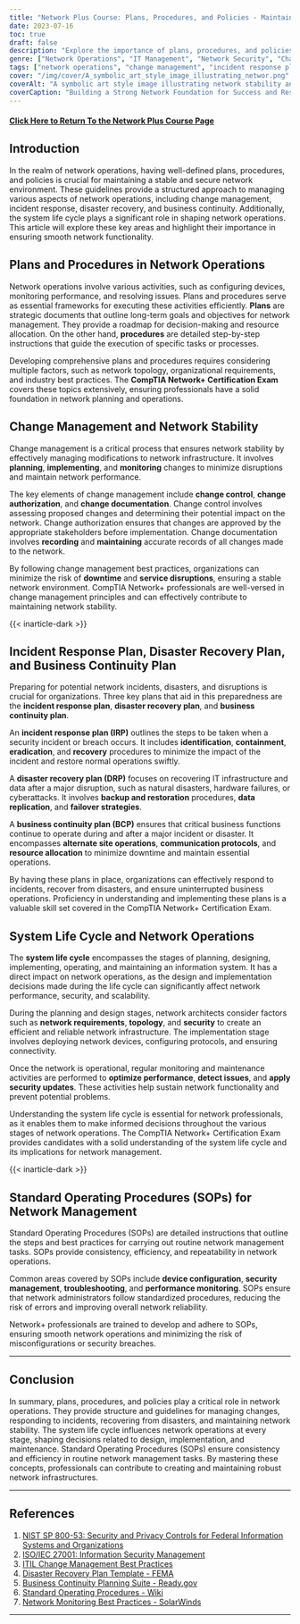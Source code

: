 ```yaml
---
title: "Network Plus Course: Plans, Procedures, and Policies - Maintaining Stability and Security in Network Operations"
date: 2023-07-16
toc: true
draft: false
description: "Explore the importance of plans, procedures, and policies in network operations, including change management, incident response, and business continuity."
genre: ["Network Operations", "IT Management", "Network Security", "Change Management", "Incident Response", "Disaster Recovery", "Business Continuity", "System Life Cycle", "Standard Operating Procedures", "Network Management"]
tags: ["network operations", "change management", "incident response plan", "disaster recovery plan", "business continuity plan", "system life cycle", "standard operating procedures", "network management", "network stability", "network infrastructure", "network performance", "network security", "network professionals", "ITIL best practices", "NIST SP 800-53", "ISO IEC 27001", "network planning", "network monitoring", "network configuration", "network troubleshooting", "network optimization", "network reliability", "network architects", "SOPs", "network administrators", "downtime prevention", "data backup and restoration", "IT infrastructure recovery", "business continuity strategies", "network maintenance best practices"]
cover: "/img/cover/A_symbolic_art_style_image_illustrating_networ.png"
coverAlt: "A symbolic art style image illustrating network stability and security."
coverCaption: "Building a Strong Network Foundation for Success and Resilience"
---
```


#### [Click Here to Return To the Network Plus Course Page](/network-plus-start)

## Introduction

In the realm of network operations, having well-defined plans, procedures, and policies is crucial for maintaining a stable and secure network environment. These guidelines provide a structured approach to managing various aspects of network operations, including change management, incident response, disaster recovery, and business continuity. Additionally, the system life cycle plays a significant role in shaping network operations. This article will explore these key areas and highlight their importance in ensuring smooth network functionality.

## Plans and Procedures in Network Operations

Network operations involve various activities, such as configuring devices, monitoring performance, and resolving issues. Plans and procedures serve as essential frameworks for executing these activities efficiently. **Plans** are strategic documents that outline long-term goals and objectives for network management. They provide a roadmap for decision-making and resource allocation. On the other hand, **procedures** are detailed step-by-step instructions that guide the execution of specific tasks or processes.

Developing comprehensive plans and procedures requires considering multiple factors, such as network topology, organizational requirements, and industry best practices. The **CompTIA Network+ Certification Exam** covers these topics extensively, ensuring professionals have a solid foundation in network planning and operations.

## Change Management and Network Stability

Change management is a critical process that ensures network stability by effectively managing modifications to network infrastructure. It involves **planning**, **implementing**, and **monitoring** changes to minimize disruptions and maintain network performance.

The key elements of change management include **change control**, **change authorization**, and **change documentation**. Change control involves assessing proposed changes and determining their potential impact on the network. Change authorization ensures that changes are approved by the appropriate stakeholders before implementation. Change documentation involves **recording** and **maintaining** accurate records of all changes made to the network.

By following change management best practices, organizations can minimize the risk of **downtime** and **service disruptions**, ensuring a stable network environment. CompTIA Network+ professionals are well-versed in change management principles and can effectively contribute to maintaining network stability.

{{< inarticle-dark >}}

## Incident Response Plan, Disaster Recovery Plan, and Business Continuity Plan

Preparing for potential network incidents, disasters, and disruptions is crucial for organizations. Three key plans that aid in this preparedness are the **incident response plan**, **disaster recovery plan**, and **business continuity plan**.

An **incident response plan (IRP)** outlines the steps to be taken when a security incident or breach occurs. It includes **identification**, **containment**, **eradication**, and **recovery** procedures to minimize the impact of the incident and restore normal operations swiftly.

A **disaster recovery plan (DRP)** focuses on recovering IT infrastructure and data after a major disruption, such as natural disasters, hardware failures, or cyberattacks. It involves **backup and restoration** procedures, **data replication**, and **failover strategies**.

A **business continuity plan (BCP)** ensures that critical business functions continue to operate during and after a major incident or disaster. It encompasses **alternate site operations**, **communication protocols**, and **resource allocation** to minimize downtime and maintain essential operations.

By having these plans in place, organizations can effectively respond to incidents, recover from disasters, and ensure uninterrupted business operations. Proficiency in understanding and implementing these plans is a valuable skill set covered in the CompTIA Network+ Certification Exam.

## System Life Cycle and Network Operations

The **system life cycle** encompasses the stages of planning, designing, implementing, operating, and maintaining an information system. It has a direct impact on network operations, as the design and implementation decisions made during the life cycle can significantly affect network performance, security, and scalability.

During the planning and design stages, network architects consider factors such as **network requirements**, **topology**, and **security** to create an efficient and reliable network infrastructure. The implementation stage involves deploying network devices, configuring protocols, and ensuring connectivity.

Once the network is operational, regular monitoring and maintenance activities are performed to **optimize performance**, **detect issues**, and **apply security updates**. These activities help sustain network functionality and prevent potential problems.

Understanding the system life cycle is essential for network professionals, as it enables them to make informed decisions throughout the various stages of network operations. The CompTIA Network+ Certification Exam provides candidates with a solid understanding of the system life cycle and its implications for network management.

{{< inarticle-dark >}}

## Standard Operating Procedures (SOPs) for Network Management

Standard Operating Procedures (SOPs) are detailed instructions that outline the steps and best practices for carrying out routine network management tasks. SOPs provide consistency, efficiency, and repeatability in network operations.

Common areas covered by SOPs include **device configuration**, **security management**, **troubleshooting**, and **performance monitoring**. SOPs ensure that network administrators follow standardized procedures, reducing the risk of errors and improving overall network reliability.

Network+ professionals are trained to develop and adhere to SOPs, ensuring smooth network operations and minimizing the risk of misconfigurations or security breaches.

______

## Conclusion

In summary, plans, procedures, and policies play a critical role in network operations. They provide structure and guidelines for managing changes, responding to incidents, recovering from disasters, and maintaining network stability. The system life cycle influences network operations at every stage, shaping decisions related to design, implementation, and maintenance. Standard Operating Procedures (SOPs) ensure consistency and efficiency in routine network management tasks. By mastering these concepts, professionals can contribute to creating and maintaining robust network infrastructures.

______

## References

1. [NIST SP 800-53: Security and Privacy Controls for Federal Information Systems and Organizations](https://csrc.nist.gov/publications/detail/sp/800-53/rev-5/final)
2. [ISO/IEC 27001: Information Security Management](https://www.iso.org/standard/54534.html)
3. [ITIL Change Management Best Practices](https://www.axelos.com/best-practice-solutions/itil)
4. [Disaster Recovery Plan Template - FEMA](https://www.fema.gov/media-library/assets/documents/89510)
5. [Business Continuity Planning Suite - Ready.gov](https://www.ready.gov/business-continuity-planning-suite)
6. [Standard Operating Procedures - Wiki](https://en.wikipedia.org/wiki/Standard_operating_procedure)
7.  [Network Monitoring Best Practices - SolarWinds](https://www.solarwinds.com/network-monitoring-best-practices)

______
